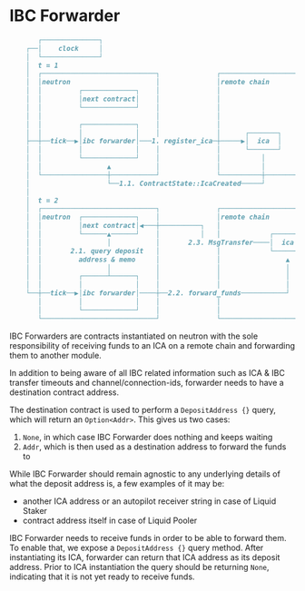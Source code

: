 # IBC Forwarder

```md
       ┌──────────────┐
    ┌──│    clock     │
    │  └──────────────┘
    │  t = 1
    │  ┌────────────────────────────┐              ┌────────────────────────────┐
    │  │neutron                     │              │remote chain                │
    │  │         ┌─────────────┐    │              │                            │
    │  │         │next contract│    │              │                            │
    │  │         └─────────────┘    │              │                            │
    │  │                            │              │                            │
    │  │         ┌─────────────┐    │              │                            │
    │  │         │             │    │              │      ┌───────┐             │
    ├──┼──tick──▶│ibc forwarder│───1. register_ica─┼─────▶│  ica  │             │
    │  │         │             │    │              │      └───────┘             │
    │  │         └─────────────┘    │              │          │                 │
    │  │                ▲           │              │          │                 │
    │  └────────────────┼───────────┘              └──────────┼─────────────────┘
    │                   └──1.1. ContractState::IcaCreated─────┘
    │
    │  t = 2
    │  ┌────────────────────────────┐              ┌────────────────────────────┐
    │  │neutron  ┌─────────────┐    │              │remote chain                │
    │  │         │next contract│◀───┼──────────┐   │                            │
    │  │         └──────▲──────┘    │          │   │            ┌───────┐       │
    │  │                │           │       2.3. MsgTransfer────│  ica  │       │
    │  │       2.1. query deposit   │              │            └───────┘       │
    │  │         address & memo     │              │                ▲           │
    │  │                │           │              │                │           │
    │  │         ┌──────┴──────┐    │              │                │           │
    │  │         │             │    │              │                │           │
    └──┼──tick──▶│ibc forwarder│────┼──2.2. forward_funds───────────┘           │
       │         │             │    │              │                            │
       │         └─────────────┘    │              │                            │
       └────────────────────────────┘              └────────────────────────────┘
```

IBC Forwarders are contracts instantiated on neutron with the sole responsibility of
receiving funds to an ICA on a remote chain and forwarding them to another module.

In addition to being aware of all IBC related information such as ICA & IBC transfer
timeouts and channel/connection-ids, forwarder needs to have a destination contract
address.

The destination contract is used to perform a `DepositAddress {}` query, which will return an
`Option<Addr>`. This gives us two cases:

1. `None`, in which case IBC Forwarder does nothing and keeps waiting
1. `Addr`, which is then used as a destination address to forward the funds to

While IBC Forwarder should remain agnostic to any underlying details of what the
deposit address is, a few examples of it may be:

- another ICA address or an autopilot receiver string in case of Liquid Staker
- contract address itself in case of Liquid Pooler

IBC Forwarder needs to receive funds in order to be able to forward them. To enable
that, we expose a `DepositAddress {}` query method. After instantiating its ICA,
forwarder can return that ICA address as its deposit address. Prior to ICA
instantiation the query should be returning `None`, indicating that it is not yet
ready to receive funds.
